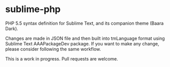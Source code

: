 sublime-php
===========

PHP 5.5 syntax definition for Sublime Text, and its companion theme (Baara Dark).

Changes are made in JSON file and then built into tmLanguage format using Sublime Text AAAPackageDev package. If you want to make any change, please consider following the same workflow.

This is a work in progress. Pull requests are welcome.
